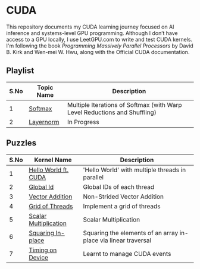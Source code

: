# CUDA

This repository documents my CUDA learning journey focused on AI inference and systems-level GPU programming.
Although I don’t have access to a GPU locally, I use LeetGPU.com to write and test CUDA kernels.
I'm following the book *Programming Massively Parallel Processors* by David B. Kirk and Wen-mei W. Hwu, along with the Official CUDA documentation.  

## Playlist
| S.No | Topic Name        | Description                                  |
| ---- | ------------------ | -------------------------------------------- |
| 1    | [Softmax](playlist/softmax) | Multiple Iterations of Softmax (with Warp Level Reductions and Shuffling) |
| 2    | [Layernorm](playlist/layernorm) |  In Progress |

## Puzzles
| S.No | Kernel Name        | Description                                  |
| ---- | ------------------ | -------------------------------------------- |
| 1    | [Hello World ft. CUDA](puzzles/puzzles_01_10/001_hello_world_gpu/001_hello_world_gpu.cu) | 'Hello World' with multiple threads in parallel  |
| 2    | [Global Id](puzzles/puzzles_01_10/002_global_id/002_global_id.cu) | Global IDs of each thread |
| 3    | [Vector Addition](puzzles/puzzles_01_10/003_vector_addition/003_vec_add.cu) | Non-Strided Vector Addition |
| 4    | [Grid of Threads](puzzles/puzzles_01_10/004_grid_of_threads/004_grid_threads.cu) | Implement a grid of threads |
| 5    | [Scalar Multiplication](puzzles/puzzles_01_10/005_scalar_multiplication/005_scalar_multiply.cu) | Scalar Multiplication |
| 6    | [Squaring In-place](puzzles/puzzles_01_10/006_square_each_element/006_square_each_element.cu) | Squaring the elements of an array in-place via linear traversal |
| 7    | [Timing on Device](puzzles/puzzles_01_10/007_timing_device/007_timing.c) | Learnt to manage CUDA events |



